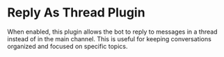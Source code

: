 # Reply As Thread Plugin

When enabled, this plugin allows the bot to reply to messages in a thread instead of in the main channel. This is useful for keeping conversations organized and focused on specific topics.
